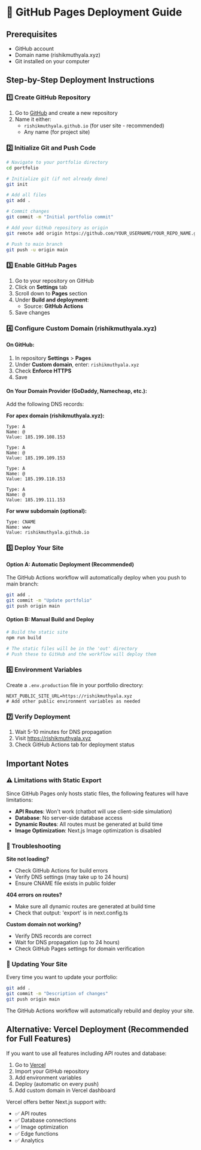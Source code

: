 # 🚀 GitHub Pages Deployment Guide

## Prerequisites
- GitHub account
- Domain name (rishikmuthyala.xyz)
- Git installed on your computer

## Step-by-Step Deployment Instructions

### 1️⃣ Create GitHub Repository
1. Go to [GitHub](https://github.com) and create a new repository
2. Name it either:
   - `rishikmuthyala.github.io` (for user site - recommended)
   - Any name (for project site)

### 2️⃣ Initialize Git and Push Code
```bash
# Navigate to your portfolio directory
cd portfolio

# Initialize git (if not already done)
git init

# Add all files
git add .

# Commit changes
git commit -m "Initial portfolio commit"

# Add your GitHub repository as origin
git remote add origin https://github.com/YOUR_USERNAME/YOUR_REPO_NAME.git

# Push to main branch
git push -u origin main
```

### 3️⃣ Enable GitHub Pages
1. Go to your repository on GitHub
2. Click on **Settings** tab
3. Scroll down to **Pages** section
4. Under **Build and deployment**:
   - Source: **GitHub Actions**
5. Save changes

### 4️⃣ Configure Custom Domain (rishikmuthyala.xyz)

#### On GitHub:
1. In repository **Settings** > **Pages**
2. Under **Custom domain**, enter: `rishikmuthyala.xyz`
3. Check **Enforce HTTPS**
4. Save

#### On Your Domain Provider (GoDaddy, Namecheap, etc.):
Add the following DNS records:

**For apex domain (rishikmuthyala.xyz):**
```
Type: A
Name: @
Value: 185.199.108.153

Type: A
Name: @
Value: 185.199.109.153

Type: A
Name: @
Value: 185.199.110.153

Type: A
Name: @
Value: 185.199.111.153
```

**For www subdomain (optional):**
```
Type: CNAME
Name: www
Value: rishikmuthyala.github.io
```

### 5️⃣ Deploy Your Site

#### Option A: Automatic Deployment (Recommended)
The GitHub Actions workflow will automatically deploy when you push to main branch:
```bash
git add .
git commit -m "Update portfolio"
git push origin main
```

#### Option B: Manual Build and Deploy
```bash
# Build the static site
npm run build

# The static files will be in the 'out' directory
# Push these to GitHub and the workflow will deploy them
```

### 6️⃣ Environment Variables
Create a `.env.production` file in your portfolio directory:
```env
NEXT_PUBLIC_SITE_URL=https://rishikmuthyala.xyz
# Add other public environment variables as needed
```

### 7️⃣ Verify Deployment
1. Wait 5-10 minutes for DNS propagation
2. Visit https://rishikmuthyala.xyz
3. Check GitHub Actions tab for deployment status

## Important Notes

### ⚠️ Limitations with Static Export
Since GitHub Pages only hosts static files, the following features will have limitations:
- **API Routes**: Won't work (chatbot will use client-side simulation)
- **Database**: No server-side database access
- **Dynamic Routes**: All routes must be generated at build time
- **Image Optimization**: Next.js Image optimization is disabled

### 🔧 Troubleshooting

**Site not loading?**
- Check GitHub Actions for build errors
- Verify DNS settings (may take up to 24 hours)
- Ensure CNAME file exists in public folder

**404 errors on routes?**
- Make sure all dynamic routes are generated at build time
- Check that output: 'export' is in next.config.ts

**Custom domain not working?**
- Verify DNS records are correct
- Wait for DNS propagation (up to 24 hours)
- Check GitHub Pages settings for domain verification

### 📝 Updating Your Site
Every time you want to update your portfolio:
```bash
git add .
git commit -m "Description of changes"
git push origin main
```

The GitHub Actions workflow will automatically rebuild and deploy your site.

## Alternative: Vercel Deployment (Recommended for Full Features)
If you want to use all features including API routes and database:
1. Go to [Vercel](https://vercel.com)
2. Import your GitHub repository
3. Add environment variables
4. Deploy (automatic on every push)
5. Add custom domain in Vercel dashboard

Vercel offers better Next.js support with:
- ✅ API routes
- ✅ Database connections
- ✅ Image optimization
- ✅ Edge functions
- ✅ Analytics
